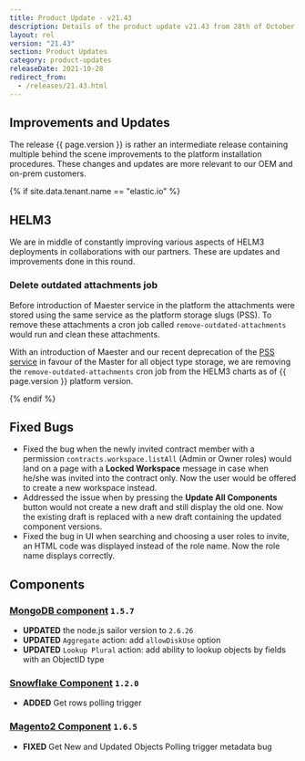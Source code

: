 ```yaml
---
title: Product Update - v21.43
description: Details of the product update v21.43 from 28th of October 2021.
layout: rel
version: "21.43"
section: Product Updates
category: product-updates
releaseDate: 2021-10-28
redirect_from:
  - /releases/21.43.html
---
```


## Improvements and Updates

The release {{ page.version }} is rather an intermediate release containing
multiple behind the scene improvements to the platform installation procedures.
These changes and updates are more relevant to our OEM and on-prem customers.

{% if site.data.tenant.name == "elastic.io" %}

## HELM3

We are in middle of constantly improving various aspects of HELM3 deployments in
collaborations with our partners. These are updates and improvements done in
this round.

### Delete outdated attachments job

Before introduction of Maester service in the platform the attachments were stored
using the same service as the platform storage slugs (PSS). To remove these attachments
a cron job called `remove-outdated-attachments` would run and clean these attachments.

With an introduction of Maester and our recent deprecation of the
[PSS service](/releases/21.35#pss-deprecation-finalisation) in favour of the Master
for all object type storage, we are removing the `remove-outdated-attachments`
cron job from the HELM3 charts as of {{ page.version }} platform version.

{% endif %}


## Fixed Bugs

*   Fixed the bug when the newly invited contract member with a permission `contracts.workspace.listAll` (Admin or Owner roles) would land on a page with a **Locked Workspace** message in case when he/she was invited into the contract only. Now the user would be offered to create a new workspace instead.
*   Addressed the issue when by pressing the **Update All Components** button would not create a new draft and still display the old one. Now the existing draft is replaced with a new draft containing the updated component versions.
*   Fixed the bug in UI when searching and choosing a user roles to invite, an HTML code was displayed instead of the role name. Now the role name displays correctly.

## Components

### [MongoDB component](/components/mongodb/) `1.5.7`

*   **UPDATED** the node.js sailor version to `2.6.26`
*   **UPDATED** `Aggregate` action: add `allowDiskUse` option
*   **UPDATED** `Lookup Plural` action: add ability to lookup objects by fields with an ObjectID type

### [Snowflake Component](/components/snowflake/) `1.2.0`

*   **ADDED** Get rows polling trigger

### [Magento2 Component](/components/magento2/) `1.6.5`

*   **FIXED** Get New and Updated Objects Polling trigger metadata bug
